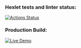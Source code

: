### Hexlet tests and linter status:
[![Actions Status](https://github.com/AlishaEvergreen/python-project-52/actions/workflows/hexlet-check.yml/badge.svg)](https://github.com/AlishaEvergreen/python-project-52/actions)

### Production Build:
[![Live Demo](https://img.shields.io/badge/Live_Demo-Available-blue)](https://python-project-52-2h58.onrender.com)